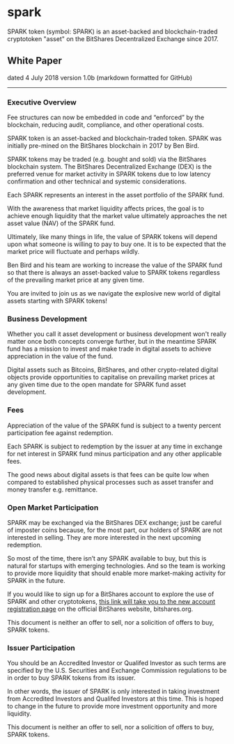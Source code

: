 # spark
SPARK token (symbol: SPARK) is an asset-backed and blockchain-traded cryptotoken "asset" on the BitShares Decentralized Exchange since 2017.

## White Paper
 
dated 4 July 2018
version 1.0b (markdown formatted for GitHub)

* * * * *

### Executive Overview

Fee structures can now be embedded in code and “enforced” by the blockchain, reducing audit, compliance, and other operational costs.

SPARK token is an asset-backed and blockchain-traded token. SPARK was initially pre-mined on the BitShares blockchain in 2017 by Ben Bird.

SPARK tokens may be traded (e.g. bought and sold) via the BitShares blockchain system. The BitShares Decentralized Exchange (DEX) is the preferred venue for market activity in SPARK tokens due to low latency confirmation and other technical and systemic considerations.

Each SPARK represents an interest in the asset portfolio of the SPARK fund.

With the awareness that market liquidity affects prices, the goal is to achieve enough liquidity that the market value ultimately approaches the net asset value (NAV) of the SPARK fund. 

Ultimately, like many things in life, the value of SPARK tokens will depend upon what someone is willing to pay to buy one. It is to be expected that the market price will fluctuate and perhaps wildly. 

Ben Bird and his team are working to increase the value of the SPARK fund so that there is always an asset-backed value to SPARK tokens regardless of the prevailing market price at any given time. 

You are invited to join us as we navigate the explosive new world of digital assets starting with SPARK tokens!


### Business Development 

Whether you call it asset development or business development won't really matter once both concepts converge further, but in the meantime SPARK fund has a mission to invest and make trade in digital assets to achieve appreciation in the value of the fund. 

Digital assets such as Bitcoins, BitShares, and other crypto-related digital objects provide opportunities to capitalise on prevailing market prices at any given time due to the open mandate for SPARK fund asset development. 


### Fees

Appreciation of the value of the SPARK fund is subject to a twenty percent participation fee against redemption. 

Each SPARK is subject to redemption by the issuer at any time in exchange for net interest in SPARK fund minus participation and any other applicable fees.

The good news about digital assets is that fees can be quite low when compared to established physical processes such as asset transfer and money transfer e.g. remittance.


### Open Market Participation

SPARK may be exchanged via the BitShares DEX exchange; just be careful of imposter coins because, for the most part, our holders of SPARK are not interested in selling. They are more interested in the next upcoming redemption.

So most of the time, there isn’t any SPARK available to buy, but this is natural for startups with emerging technologies. And so the team is working to provide more liquidity that should enable more market-making activity for SPARK in the future.

If you would like to sign up for a BitShares account to explore the use of SPARK and other cryptotokens, [this link will take you to the new account registration page](https://wallet.bitshares.org/?r=buy-bitcoin) on the official BitShares website, bitshares.org. 

This document is neither an offer to sell, nor a solicition of offers to buy, SPARK tokens.


### Issuer Participation

You should be an Accredited Investor or Qualifed Investor as such terms are specified by the U.S. Securities and Exchange Commission regulations to be in order to buy SPARK tokens from its issuer. 

In other words, the issuer of SPARK is only interested in taking investment from Accredited Investors and Qualifed Investors at this time. This is hoped to change in the future to provide more investment opportunity and more liquidity. 

This document is neither an offer to sell, nor a solicition of offers to buy, SPARK tokens.


